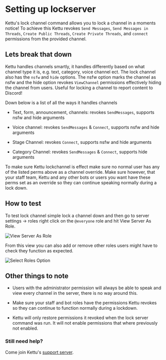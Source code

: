 # Setting up lockserver

Kettu's lock channel command allows you to lock a channel in a moments notice! To achieve this Kettu revokes `Send Messages`, `Send Messages in Threads`, `Create Public Threads`, `Create Private Threads`, and `connect` permissions from the provided channel.

## Lets break that down

Kettu handles channels smartly, it handles differently based on what channel type it is, e.g. text, category, voice channel ect. The lock channel also has the `nsfw` and `hide` options. The nsfw option marks the channel as nsfw and the hide option revokes `ViewChannel` permissions effectively hiding the channel from users. Useful for locking a channel to report content to Discord!

Down below is a list of all the ways it handles channels

- Text, form, announcement, channels: revokes `SendMessages`, supports nsfw and hide arguments

- Voice channel: revokes `SendMessages` & `Connect`, supports nsfw and hide arguments

- Stage Channel: revokes `Connect`, supports nsfw and hide arguments

- Category Channel: revokes `SendMessages` & `Connect`, supports hide arguments

To make sure Kettu lockchannel is effect make sure no normal user has any of the listed perms above as a channel override. Make sure however, that your staff team, Kettu and any other bots or users you want have these perms set as an override so they can continue speaking normally during a lock down.

## How to test

To test lock channel simple lock a channel down and then go to server settings -> roles right click on the `@everyone` role and hit View Server As Role.

![View Server As Role](https://cdn.discordapp.com/attachments/1089370527518433282/1097244608116838432/Discord_Ky72KnVxj5.png)

From this view you can also add or remove other roles users might have to check they function as expected.

![Select Roles Option](https://cdn.discordapp.com/attachments/1089370527518433282/1097247251627249774/Discord_r60oMNv0Ae.png)

## Other things to note

- Users with the administrator permission will always be able to speak and view every channel in the server, there is no way around this. 

- Make sure your staff and bot roles have the permissions Kettu revokes so they can continue to function normally during a lockdown.

- Kettu will only restore permissions it revoked when the lock server command was run. It will not enable permissions that where previously not enabled.

### Still need help? 

Come join Kettu's [support server](https://discordapp.com/invite/4Bavumy).